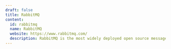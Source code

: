 ```yaml
---
draft: false
title: RabbitMQ
content:
  id: rabbitmq
  name: RabbitMQ
  website: https://www.rabbitmq.com/
  description: RabbitMQ is the most widely deployed open source message broker
---
```

